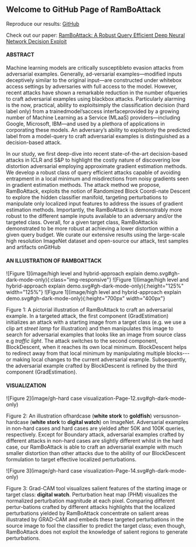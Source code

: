 ## Welcome to GitHub Page of RamBoAttack

Reproduce our results: [GitHub](https://github.com/RamBoAttack/RamBoAttack.github.io/blob/main/index.md)

Check out our paper: [RamBoAttack: A Robust Query Efficient Deep Neural Network Decision Exploit](https://arxiv.org/abs/2112.05282)

#### ABSTRACT

Machine  learning  models  are  critically  susceptibleto  evasion  attacks  from  adversarial  examples.  Generally,  ad-versarial  examples—modified  inputs  deceptively  similar  to  the original  input—are  constructed  under  whitebox  access  settings by  adversaries  with  full  access  to  the  model.  However,  recent attacks  have  shown  a  remarkable  reduction  in  the  number  ofqueries  to  craft  adversarial  examples  using  blackbox  attacks. Particularly  alarming  is  the  now, practical,  ability  to  exploitsimply the classification decision (hard label only) from a trainedmodel’saccess   interfaceprovided   by   a   growing   number   of Machine  Learning  as  a  Service  (MLaaS)  providers—including Google, Microsoft, IBM—and used by a plethora of applications in corporating  these  models.  An  adversary’s  ability  to  exploitonly the predicted label from a model-query to craft adversarial examples  is  distinguished  as  a decision-based attack.

In   our   study,   we   first   deep-dive   into   recent   state-of-the-art  decision-based  attacks  in  ICLR  and  S&P  to  highlight  the costly nature of discovering low distortion adversarial employing approximate  gradient  estimation  methods.  We  develop  a robust class  of query  efficient attacks  capable  of  avoiding  entrapment in a local minimum and misdirections from noisy gradients seen in gradient estimation methods. The attack method we propose, RamBoAttack,  exploits  the  notion  of  Randomized  Block  Coordi-nate Descent to explore the hidden classifier manifold, targeting perturbations  to  manipulate  only  localized  input  features  to address  the  issues  of  gradient  estimation  methods.  Importantly, the RamBoAttack is  demonstrably  more  robust  to  the  different sample inputs available to an adversary and/or the targeted class. Overall,  for  a  given  target  class, RamBoAttackis  demonstrated to be more robust at achieving a lower distortion within a given query  budget.  We  curate  our  extensive  results  using  the  large-scale  high  resolution ImageNet dataset  and  open-source  our attack,  test  samples  and  artifacts  onGitHub

#### AN ILLUSTRATION OF RAMBOATTACK

![Figure 1](image/high level and hybrid-approach explain demo.svg#gh-dark-mode-only){:class="img-responsive"}
![Figure 1](image/high level and hybrid-approach explain demo.svg#gh-dark-mode-only){:height="125%" width="125%"}
![Figure 1](image/high level and hybrid-approach explain demo.svg#gh-dark-mode-only){:height="700px" width="400px"}

Figure 1: A pictorial illustration of RamBoAttack to craft an adversarial example. In a targeted attack, the first component (GradEstimation) initializes an attack with a starting image from a target class (e.g. we use a clip art _street lamp_ for illustration) and then manipulates this image to search for adversarial examples that looks like an image from source class e.g _traffic light_. The attack switches to the second component, BlockDescent, when it reaches its own local minimum. BlockDescent helps to redirect away from that local minimum by manipulating multiple blocks---or making local changes to the current adversarial example. Subsequently, the adversarial example crafted by  BlockDescent is refined by the third component (GradEstimation).

#### VISUALIZATION

![Figure 2](image/gh-hard case visualization-Page-12.svg#gh-dark-mode-only)

Figure  2:  An  illustration  ofhardcase  (**white stork** to **goldfish**)  versusnon-hardcase  (**white stork** to **digital watch**)  on ImageNet. Adversarial  examples  in non-hard cases  and hard cases  are  yielded  after  50K  and  100K  queries,  respectively.  Except  for  Boundary  attack,  adversarial examples crafted by different attacks in non-hard cases are slightly different whilst in the hard case, our RamBoAttack is able to craft an adversarial example with much smaller distortion than other attacks due to the ability of our BlockDescent formulation to target effective localized perturbations.

![Figure 3](image/gh-hard case visualization-Page-14.svg#gh-dark-mode-only)

Figure 3: Grad-CAM tool visualizes salient features of the starting image or target class: **digital watch**. Perturbation heat map (PHM) visualizes the normalized perturbation magnitude at each pixel. Comparing different pertur-bations crafted by different attacks highlights that the localized perturbations yielded  by  RamBoAttack  concentrate  on  salient  areas  illustrated  by  GRAD-CAM  and  embeds  these  targeted  perturbations  in  the  source  image  to  fool the classifier to predict the target class; even though, RamBoAttack does not exploit the knowledge of salient regions to generate perturbations.
